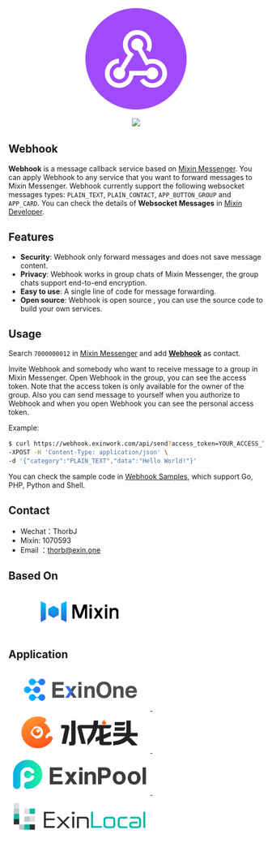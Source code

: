 <p align="center"><img src="./logos/webhook.png" width="200"></p>
<p align="center">
<a href="README.zh-CN.md"><img src="https://img.shields.io/badge/language-中文文档-red.svg?longCache=true&style=flat-square"></a>
</p>

## Webhook

**Webhook** is a message callback service based on [Mixin Messenger](https://mixin.one). You can apply Webhook to any service that you want to forward messages to Mixin Messenger. Webhook currently support the following websocket messages types: `PLAIN_TEXT`, `PLAIN_CONTACT`, `APP_BUTTON_GROUP` and `APP_CARD`. You can check the details of **Websocket Messages** in [Mixin Developer](https://developers.mixin.one/api/beta-mixin-message/websocket-messages/).

## Features

- **Security**: Webhook only forward messages and does not save message content.
- **Privacy**: Webhook works in group chats of Mixin Messenger, the group chats support end-to-end encryption.
- **Easy to use**: A single line of code for message forwarding.
- **Open source**: Webhook is open source , you can use the source code to build your own services.

## Usage

Search `7000000012` in [Mixin Messenger](https://mixin.one/messenger) and add **[Webhook](https://mixin.one/codes/4d792128-1db8-4baf-8d90-d0d8189a4a7e)** as contact.

Invite Webhook and somebody who want to receive message to a group in Mixin Messenger. Open Webhook in the group, you can see the access token. Note that the access token is only available for the owner of the group. Also you can send message to yourself when you authorize to Webhook and when you open Webhook you can see the personal access token.

Example:

``` bash
$ curl https://webhook.exinwork.com/api/send?access_token=YOUR_ACCESS_TOKEN \
-XPOST -H 'Content-Type: application/json' \
-d '{"category":"PLAIN_TEXT","data":"Hello World!"}'
```

You can check the sample code in [Webhook Samples](https://github.com/ExinOne/webhook-samples), which support Go, PHP, Python and Shell.

## Contact

- Wechat：ThorbJ
- Mixin: 1070593
- Email ：thorb@exin.one

## Based On

<p align="left">
  <a target="_blank" href="https://mixin.one">
    <img src="./logos/Mixin.png" height="80">
  </a>
</p>

## Application

<p align="left">
  <a target="_blank" href="https://exinone.com">
    <img src="./logos/ExinOne.png" height="80">
  </a>
  &nbsp;
    <a target="_blank" href="https://exinone.com">
    <img src="./logos/ExinEarn.png" height="80">
  </a>
  &nbsp;
  <a target="_blank" href="https://exinpool.com">
    <img src="./logos/ExinPool.png" height="80">
  </a>
  &nbsp;
  <a target="_blank" href="https://support.exinlocal.com">
    <img src="./logos/ExinLocal.png" height="80">
  </a>
</p>
